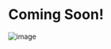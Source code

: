 # Coming Soon!
![image](https://github.com/user-attachments/assets/d6efa5e1-67e1-4184-a213-052681719c98)
